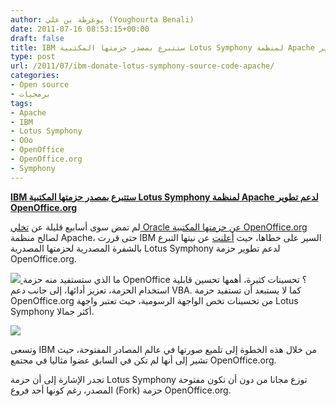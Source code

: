 ```yaml
---
author: يوغرطة بن علي (Youghourta Benali)
date: 2011-07-16 08:53:15+00:00
draft: false
title: IBM ستتبرع بمصدر حزمتها المكتبية Lotus Symphony لمنظمة Apache لدعم تطوير OpenOffice.org
type: post
url: /2011/07/ibm-donate-lotus-symphony-source-code-apache/
categories:
- Open source
- برمجيات
tags:
- Apache
- IBM
- Lotus Symphony
- OOo
- OpenOffice
- OpenOffice.org
- Symphony
---
```


[**IBM ستتبرع بمصدر حزمتها المكتبية Lotus Symphony لمنظمة Apache لدعم تطوير OpenOffice.org**](http://www.it-scoop.com/2011/07/ibm-donate-lotus-symphony-source-code-apache)




لم تمض سوى أسابيع قليلة عن [تخلي Oracle عن حزمتها المكتبية OpenOffice.org](../2011/04/oracle-announces-its-intention-to-move-openoffice-org-to-a-community-based-project/) لصالح منظمة Apache، حتى قررت IBM السير على خطاها، حيث [أعلنت](http://www-03.ibm.com/software/lotus/symphony/buzz.nsf/web_DisPlayPlugin?open&unid=955E9C0EC712EC47852578CD0063A209&category=announcements) عن نيتها التبرع بالشفرة المصدرية لحزمتها المصدرية Lotus Symphony لدعم تطوير حزمة OpenOffice.org.




[![](http://www.it-scoop.com/wp-content/uploads/2010/02/symphony_logo.png)
](http://www.it-scoop.com/2011/07/ibm-donate-lotus-symphony-source-code-apache)
ما الذي ستستفيد منه حزمة OpenOffice ؟ تحسينات كثيرة، أهمها تحسين قابلية استخدام الحزمة، تعزيز أدائها، إلى جانب دعم VBA. كما لا يستبعد أن تستفيد حزمة OpenOffice.org من تحسينات تخص الواجهة الرسومية، حيث تعتبر واجهة Lotus Symphony أكثر جمالا.




[![](http://www.it-scoop.com/wp-content/uploads/2011/07/ibm-lotus-symphony-19.jpg)
](http://www.it-scoop.com/2011/07/ibm-donate-lotus-symphony-source-code-apache)




وتسعى IBM من خلال هذه الخطوة إلى تلميع صورتها في عالم المصادر المفتوحة، حيث تشير إلى أنها لم تكن في السابق عضوا مثاليا في مجتمع OpenOffice.org.




تجدر الإشارة إلى أن حزمة Lotus Symphony توزع مجانا من دون أن تكون مفتوحة المصدر، رغم كونها أحد فروع (Fork) حزمة OpenOffice.org.
